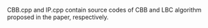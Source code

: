 CBB.cpp and IP.cpp contain source codes of CBB and LBC algorithm proposed in the paper, respectively.
